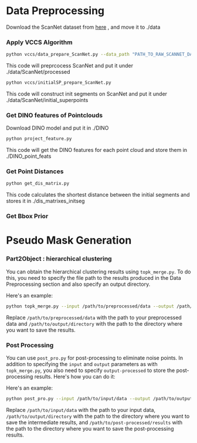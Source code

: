 
# Data Preprocessing
<div id=Data_Preprocessing>

Download the ScanNet dataset from  [here](http://kaldir.vc.in.tum.de/scannet_benchmark/documentation)  , and move it to ./data

### Apply VCCS Algorithm

```bash
python vccs/data_prepare_ScanNet.py --data_path "PATH_TO_RAW_SCANNET_DATASET"
```
This code will preprcocess ScanNet and put it under ./data/ScanNet/processed

```bash
python vccs/initialSP_prepare_ScanNet.py
```
This code will construct init segments on ScanNet and put it under ./data/ScanNet/initial_superpoints

### Get DINO features of Pointclouds
Download DINO model and put it in ./DINO 
```bash
python project_feature.py
```
This code will get the DINO features for each point cloud and store them in ./DINO_point_feats

### Get Point Distances 
```bash
python get_dis_matrix.py
```
This code calculates the shortest distance between the initial segments and stores it in ./dis_matrixes_initseg

### Get Bbox Prior


# Pseudo Mask Generation
<div id=Pseudo_Mask_Generation>

### Part2Object : hierarchical clustering

You can obtain the hierarchical clustering results using `topk_merge.py`. To do this, you need to specify the file path to the results produced in the Data Preprocessing section and also specify an output directory.

Here's an example:

```bash
python topk_merge.py --input /path/to/preprocessed/data --output /path/to/output/directory
```

Replace `/path/to/preprocessed/data` with the path to your preprocessed data and `/path/to/output/directory` with the path to the directory where you want to save the results.

### Post Processing

You can use `post_pro.py` for post-processing to eliminate noise points. In addition to specifying the `input` and `output` parameters as with `topk_merge.py`, you also need to specify `output-processed` to store the post-processing results. Here's how you can do it:

Here's an example:

```bash
python post_pro.py --input /path/to/input/data --output /path/to/output/directory --output-processed /path/to/post-processed/results
```
Replace `/path/to/input/data` with the path to your input data, `/path/to/output/directory` with the path to the directory where you want to save the intermediate results, and `/path/to/post-processed/results` with the path to the directory where you want to save the post-processing results.
